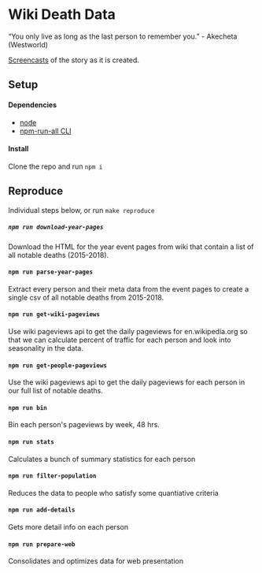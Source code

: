 # Wiki Death Data

“You only live as long as the last person to remember you.” - Akecheta (Westworld)

[Screencasts](https://www.youtube.com/playlist?list=PLsuhXm2zs07JuSfrNentA3DxAbaFO7ay2) of the story as it is created.

## Setup

#### Dependencies

- [node](https://nodejs.org)
- [npm-run-all CLI](https://github.com/mysticatea/npm-run-all)

#### Install

Clone the repo and run `npm i`

## Reproduce

Individual steps below, or run `make reproduce`

##### `npm run download-year-pages`

Download the HTML for the year event pages from wiki that contain a list of all notable deaths (2015-2018).

#### `npm run parse-year-pages`

Extract every person and their meta data from the event pages to create a single csv of all notable deaths from 2015-2018.

#### `npm run get-wiki-pageviews`

Use wiki pageviews api to get the daily pageviews for en.wikipedia.org so that we can calculate percent of traffic for each person and look into seasonality in the data.

#### `npm run get-people-pageviews`

Use the wiki pageviews api to get the daily pageviews for each person in our full list of notable deaths.

#### `npm run bin`

Bin each person's pageviews by week, 48 hrs.

#### `npm run stats`

Calculates a bunch of summary statistics for each person

#### `npm run filter-population`

Reduces the data to people who satisfy some quantiative criteria

#### `npm run add-details`

Gets more detail info on each person

#### `npm run prepare-web`

Consolidates and optimizes data for web presentation
